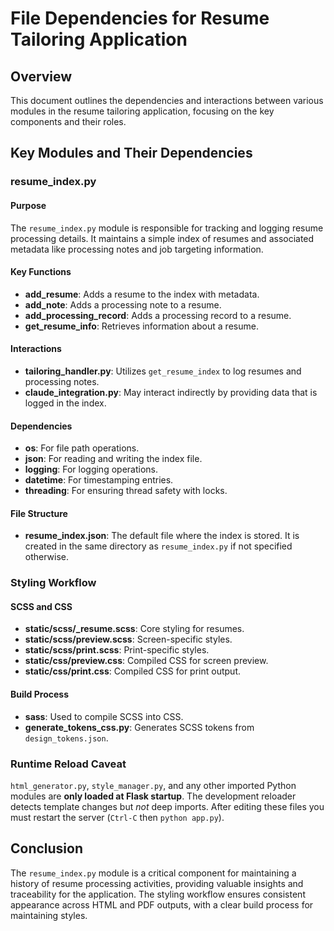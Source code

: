 # File Dependencies for Resume Tailoring Application

## Overview
This document outlines the dependencies and interactions between various modules in the resume tailoring application, focusing on the key components and their roles.

## Key Modules and Their Dependencies

### resume_index.py

#### Purpose
The `resume_index.py` module is responsible for tracking and logging resume processing details. It maintains a simple index of resumes and associated metadata like processing notes and job targeting information.

#### Key Functions
- **add_resume**: Adds a resume to the index with metadata.
- **add_note**: Adds a processing note to a resume.
- **add_processing_record**: Adds a processing record to a resume.
- **get_resume_info**: Retrieves information about a resume.

#### Interactions
- **tailoring_handler.py**: Utilizes `get_resume_index` to log resumes and processing notes.
- **claude_integration.py**: May interact indirectly by providing data that is logged in the index.

#### Dependencies
- **os**: For file path operations.
- **json**: For reading and writing the index file.
- **logging**: For logging operations.
- **datetime**: For timestamping entries.
- **threading**: For ensuring thread safety with locks.

#### File Structure
- **resume_index.json**: The default file where the index is stored. It is created in the same directory as `resume_index.py` if not specified otherwise.

### Styling Workflow

#### SCSS and CSS
- **static/scss/_resume.scss**: Core styling for resumes.
- **static/scss/preview.scss**: Screen-specific styles.
- **static/scss/print.scss**: Print-specific styles.
- **static/css/preview.css**: Compiled CSS for screen preview.
- **static/css/print.css**: Compiled CSS for print output.

#### Build Process
- **sass**: Used to compile SCSS into CSS.
- **generate_tokens_css.py**: Generates SCSS tokens from `design_tokens.json`.

### Runtime Reload Caveat
`html_generator.py`, `style_manager.py`, and any other imported Python modules are **only loaded at Flask startup**. The development reloader detects template changes but *not* deep imports. After editing these files you must restart the server (`Ctrl-C` then `python app.py`).

## Conclusion
The `resume_index.py` module is a critical component for maintaining a history of resume processing activities, providing valuable insights and traceability for the application. The styling workflow ensures consistent appearance across HTML and PDF outputs, with a clear build process for maintaining styles. 